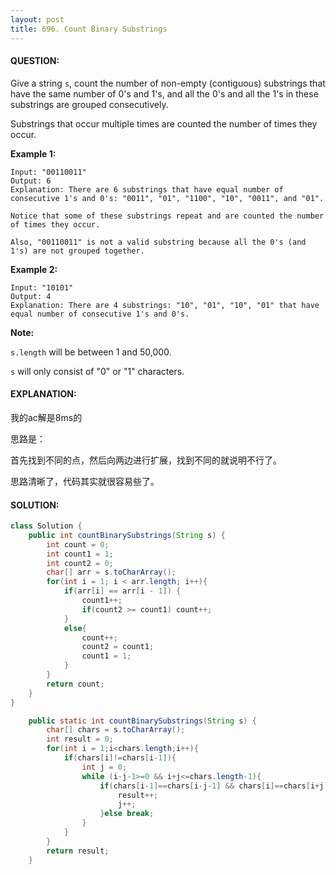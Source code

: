```yaml
---
layout: post
title: 696. Count Binary Substrings
---
```


#### QUESTION:

Give a string `s`, count the number of non-empty (contiguous) substrings that have the same number of 0's and 1's, and all the 0's and all the 1's in these substrings are grouped consecutively.

Substrings that occur multiple times are counted the number of times they occur.

**Example 1:**

```
Input: "00110011"
Output: 6
Explanation: There are 6 substrings that have equal number of consecutive 1's and 0's: "0011", "01", "1100", "10", "0011", and "01".

Notice that some of these substrings repeat and are counted the number of times they occur.

Also, "00110011" is not a valid substring because all the 0's (and 1's) are not grouped together.
```

**Example 2:**

```
Input: "10101"
Output: 4
Explanation: There are 4 substrings: "10", "01", "10", "01" that have equal number of consecutive 1's and 0's.
```

**Note:**

`s.length` will be between 1 and 50,000.

`s` will only consist of "0" or "1" characters.

#### EXPLANATION:

我的ac解是8ms的

思路是：

首先找到不同的点，然后向两边进行扩展，找到不同的就说明不行了。

思路清晰了，代码其实就很容易些了。

#### SOLUTION:

```java
class Solution {
    public int countBinarySubstrings(String s) {
        int count = 0;
        int count1 = 1;
        int count2 = 0;
        char[] arr = s.toCharArray();
        for(int i = 1; i < arr.length; i++){
            if(arr[i] == arr[i - 1]) {
                count1++;
                if(count2 >= count1) count++;
            }
            else{
                count++;
                count2 = count1;
                count1 = 1;
            }
        }
        return count;
    }
}

    public static int countBinarySubstrings(String s) {
        char[] chars = s.toCharArray();
        int result = 0;
        for(int i = 1;i<chars.length;i++){
            if(chars[i]!=chars[i-1]){
                int j = 0;
                while (i-j-1>=0 && i+j<=chars.length-1){
                    if(chars[i-1]==chars[i-j-1] && chars[i]==chars[i+j]){
                        result++;
                        j++;
                    }else break;
                }
            }
        }
        return result;
    }
```

